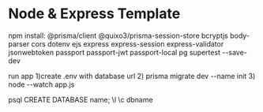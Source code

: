 # Node & Express Template
npm install: @prisma/client @quixo3/prisma-session-store bcryptjs body-parser cors dotenv
ejs express express-session express-validator jsonwebtoken passport passport-jwt passport-local pg
supertest --save-dev

run app
1)create .env with database url
2) prisma migrate dev --name init
3) node --watch app.js

psql
CREATE DATABASE name;
\l
\c dbname

